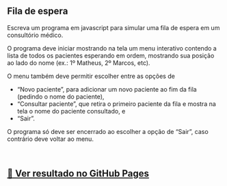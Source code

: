## Fila de espera

Escreva um programa em javascript para simular uma fila de espera em um consultório médico. 

O programa deve iniciar mostrando na tela um menu interativo contendo a lista de todos os pacientes esperando em ordem, mostrando sua posição ao lado do nome (ex.: 1º Matheus, 2º Marcos, etc). 

O menu também deve permitir escolher entre as opções de 

* “Novo paciente”, para adicionar um novo paciente ao fim da fila (pedindo o nome do paciente), 
* “Consultar paciente”, que retira o primeiro paciente da fila e mostra na tela o nome do paciente consultado, e 
* “Sair”. 

O programa só deve ser encerrado ao escolher a opção de “Sair”, caso contrário deve voltar ao menu.

<br>

## [🚀 Ver resultado no GitHub Pages](https://geovanaborba.github.io/Curso_OneBitCode/M%C3%B3dulo%20JS/Exercício%207%20-%20Fila%20de%20espera%20-%20Pilha%20de%20cartas/Fila%20de%20espera)